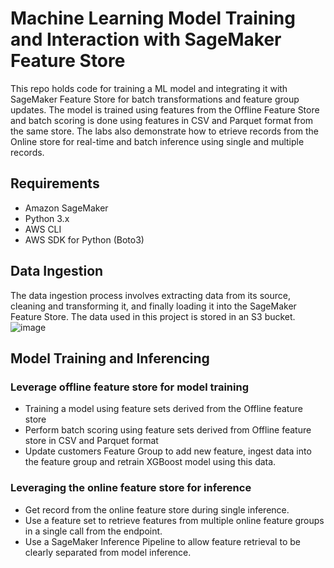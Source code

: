 # Machine Learning Model Training and Interaction with SageMaker Feature Store
This repo holds code for training a ML model and integrating it with SageMaker Feature Store for batch transformations and feature group updates. The model is trained using features from the Offline Feature Store and batch scoring is done using features in CSV and Parquet format from the same store. The labs also demonstrate how to etrieve records from the Online store for real-time and batch inference using single and multiple records.

## Requirements
- Amazon SageMaker
- Python 3.x
- AWS CLI
- AWS SDK for Python (Boto3)

## Data Ingestion
The data ingestion process involves extracting data from its source, cleaning and transforming it, and finally loading it into the SageMaker Feature Store. The data used in this project is stored in an S3 bucket.
![image](https://github.com/aws-samples/amazon-sagemaker-feature-store-end-to-end-workshop/raw/main/images/workshop.png)

## Model Training and Inferencing

### Leverage offline feature store for model training

- Training a model using feature sets derived from the Offline feature store
- Perform batch scoring using feature sets derived from Offline feature store in CSV and Parquet format
- Update customers Feature Group to add new feature, ingest data into the feature group and retrain XGBoost model using this data.

### Leveraging the online feature store for inference

- Get record from the online feature store during single inference.
- Use a feature set to retrieve features from multiple online feature groups in a single call from the endpoint.
- Use a SageMaker Inference Pipeline to allow feature retrieval to be clearly separated from model inference.
